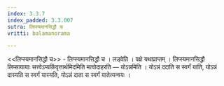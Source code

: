```yaml
---
index: 3.3.7
index_padded: 3.3.007
sutra: लिप्स्यमानसिद्धौ च
vritti: balamanorama

---
```

<<लिप्स्यमानसिद्धौ च>> - लिप्स्यमानसिद्धौ च । लड्वेति । पक्षे यथाप्राप्तम् । लिप्स्यमानसिद्धौ लिप्सायायाः सत्त्वेऽप्यकिंवृत्तार्थमिदमिति मत्वोदाहरति —  योऽन्नमिति । योऽन्नं ददाति स स्वर्गं याति, योऽन्नं दास्यति स स्वर्गं यास्यति, योऽन्नं दाता स स्वर्गं यातेत्यन्वयः । 